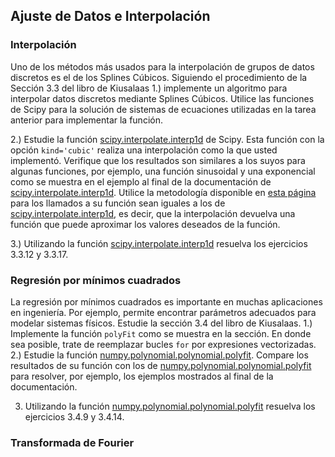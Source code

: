 ## Ajuste de Datos e Interpolación

### Interpolación

Uno de los métodos más usados para la interpolación de grupos de datos discretos es el de los Splines Cúbicos. Siguiendo el procedimiento de la Sección 3.3 del libro de Kiusalaas 1.) implemente un algoritmo para interpolar datos discretos mediante Splines Cúbicos. Utilice las funciones de Scipy para la solución de sistemas de ecuaciones utilizadas en la tarea anterior para implementar la función.  

2.) Estudie la función [scipy.interpolate.interp1d](https://docs.scipy.org/doc/scipy/reference/generated/scipy.interpolate.interp1d.html#scipy.interpolate.interp1d) de Scipy. Esta función con la opción ```kind='cubic'``` realiza una interpolación como la que usted implementó. Verifique que los resultados son similares a los suyos para algunas funciones, por ejemplo, una función sinusoidal y una exponencial como se muestra en el ejemplo al final de la documentación de [scipy.interpolate.interp1d](https://docs.scipy.org/doc/scipy/reference/generated/scipy.interpolate.interp1d.html#scipy.interpolate.interp1d). Utilice la metodología disponible en [esta página](https://stackoverflow.com/questions/14261474/how-do-i-write-a-function-that-returns-another-function) para los llamados a su función sean iguales a los de [scipy.interpolate.interp1d](https://docs.scipy.org/doc/scipy/reference/generated/scipy.interpolate.interp1d.html#scipy.interpolate.interp1d), es decir, que la interpolación devuelva una función que puede aproximar los valores deseados de la función.  

3.) Utilizando la función [scipy.interpolate.interp1d](https://docs.scipy.org/doc/scipy/reference/generated/scipy.interpolate.interp1d.html#scipy.interpolate.interp1d) resuelva los ejercicios 3.3.12 y 3.3.17.

### Regresión por mínimos cuadrados

La regresión por mínimos cuadrados es importante en muchas aplicaciones en ingeniería. Por ejemplo, permite encontrar parámetros adecuados para modelar sistemas físicos. Estudie la sección 3.4 del libro de Kiusalaas. 1.) Implemente la función ```polyFit``` como se muestra en la sección. En donde sea posible, trate de reemplazar bucles ```for``` por expresiones vectorizadas.  
2.) Estudie la función [numpy.polynomial.polynomial.polyfit](https://docs.scipy.org/doc/numpy-1.15.0/reference/generated/numpy.polynomial.polynomial.polyfit.html#numpy.polynomial.polynomial.polyfit). Compare los resultados de su función con los de [numpy.polynomial.polynomial.polyfit](https://docs.scipy.org/doc/numpy-1.15.0/reference/generated/numpy.polynomial.polynomial.polyfit.html#numpy.polynomial.polynomial.polyfit) para resolver, por ejemplo, los ejemplos mostrados al final de la documentación.  

3. Utilizando la función [numpy.polynomial.polynomial.polyfit](https://docs.scipy.org/doc/numpy-1.15.0/reference/generated/numpy.polynomial.polynomial.polyfit.html#numpy.polynomial.polynomial.polyfit) resuelva los ejercicios 3.4.9 y 3.4.14.  


### Transformada de Fourier

